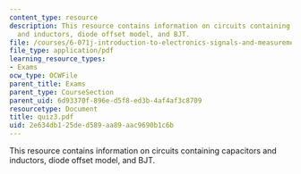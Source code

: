 ```yaml
---
content_type: resource
description: This resource contains information on circuits containing capacitors
  and inductors, diode offset model, and BJT.
file: /courses/6-071j-introduction-to-electronics-signals-and-measurement-spring-2006/2e634db125ded589aa89aac9690b1c6b_quiz3.pdf
file_type: application/pdf
learning_resource_types:
- Exams
ocw_type: OCWFile
parent_title: Exams
parent_type: CourseSection
parent_uid: 6d93370f-896e-d5f8-ed3b-4af4af3c8709
resourcetype: Document
title: quiz3.pdf
uid: 2e634db1-25de-d589-aa89-aac9690b1c6b
---
```

This resource contains information on circuits containing capacitors and inductors, diode offset model, and BJT.

